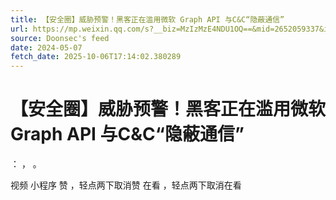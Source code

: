 ```yaml
---
title: 【安全圈】威胁预警！黑客正在滥用微软 Graph API 与C&C“隐蔽通信”
url: https://mp.weixin.qq.com/s?__biz=MzIzMzE4NDU1OQ==&mid=2652059337&idx=4&sn=622ff5428061d342545b8a982b5aba2f
source: Doonsec's feed
date: 2024-05-07
fetch_date: 2025-10-06T17:14:02.380289
---
```


# 【安全圈】威胁预警！黑客正在滥用微软 Graph API 与C&C“隐蔽通信”

：
，
。

视频
小程序
赞
，轻点两下取消赞
在看
，轻点两下取消在看